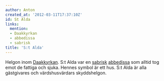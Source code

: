 ```yaml
---
author: Anton
created_at: '2012-03-11T17:37:10Z'
id: St Alda
links:
  mention:
  - Daakkyrkan
  - abbedissa
  - sabrisk
title: 'S:t Alda'
---
```


Helgon inom [Daakkyrkan]. S:t Alda var en [sabrisk][] [abbedissa] som alltid tog emot de fattiga och
sjuka. Hennes symbol är ett hus. S:t Alda är alla gästgivares och värdshusvärdars skyddshelgon.

  [Daakkyrkan]: Daakkyrkan
  [sabrisk]: sabrisk
  [abbedissa]: abbedissa

